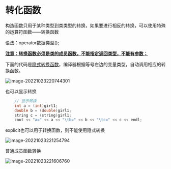 # 转化函数

构造函数只用于某种类型到类类型的转换，如果要进行相反的转换，可以使用特殊的运算符函数——转换函数

语法：operator数据类型();

<u>**注意：转换函数必须是类的成员函数，不能指定返回类型，不能有参数；**</u>



下面的代码是<u>隐式转换函数</u>，编译器根据等号左边的变量类型，自动调用相应的转换函数。

![image-20221023220744301](http://test-123456-md-images.oss-cn-beijing.aliyuncs.com/img/image-20221023220744301.png)

也可以显示转换

```c++
	// 显示转换
	int a = (int)girl1;
	double b = (double)girl1;
	string c = (string)girl1;
	cout << "a=" << a << "\tb=" << b << "\tc=" << c << endl;
```



explicit也可以用于转换函数，则不能使用隐式转换

![image-20221023221254794](http://test-123456-md-images.oss-cn-beijing.aliyuncs.com/img/image-20221023221254794.png)



普通成员函数转换

![image-20221023221606760](http://test-123456-md-images.oss-cn-beijing.aliyuncs.com/img/image-20221023221606760.png)

